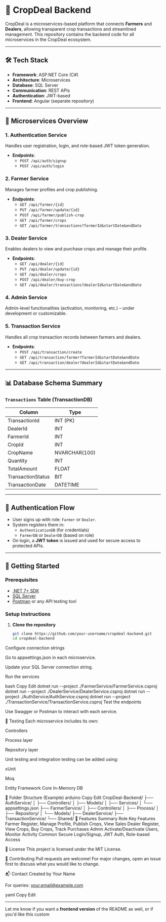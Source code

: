 # 🌾 CropDeal Backend

CropDeal is a microservices-based platform that connects **Farmers** and **Dealers**, allowing transparent crop transactions and streamlined management. This repository contains the backend code for all microservices in the CropDeal ecosystem.

---

## 🛠️ Tech Stack

- **Framework**: ASP.NET Core (C#)
- **Architecture**: Microservices
- **Database**: SQL Server
- **Communication**: REST APIs
- **Authentication**: JWT-based
- **Frontend**: Angular (separate repository)

---

## 🧱 Microservices Overview

### 1. **Authentication Service**
Handles user registration, login, and role-based JWT token generation.

- **Endpoints**:
  - `POST /api/auth/signup`
  - `POST /api/auth/login`

### 2. **Farmer Service**
Manages farmer profiles and crop publishing.

- **Endpoints**:
  - `GET /api/farmer/{id}`
  - `PUT /api/farmer/update/{id}`
  - `POST /api/farmer/publish-crop`
  - `GET /api/farmer/crops`
  - `GET /api/farmer/transactions?farmerId&startDate&endDate`

### 3. **Dealer Service**
Enables dealers to view and purchase crops and manage their profile.

- **Endpoints**:
  - `GET /api/dealer/{id}`
  - `PUT /api/dealer/update/{id}`
  - `GET /api/dealer/crops`
  - `POST /api/dealer/buy-crop`
  - `GET /api/dealer/transactions?dealerId&startDate&endDate`

### 4. **Admin Service**
Admin-level functionalities (activation, monitoring, etc.) – under development or customizable.

### 5. **Transaction Service**
Handles all crop transaction records between farmers and dealers.

- **Endpoints**:
  - `POST /api/transaction/create`
  - `GET /api/transaction/farmer?farmerId&startDate&endDate`
  - `GET /api/transaction/dealer?dealerId&startDate&endDate`

---

## 📊 Database Schema Summary

### `Transactions` Table (TransactionDB)
| Column            | Type         |
|-------------------|--------------|
| TransactionId     | INT (PK)     |
| DealerId          | INT          |
| FarmerId          | INT          |
| CropId            | INT          |
| CropName          | NVARCHAR(100)|
| Quantity          | INT          |
| TotalAmount       | FLOAT        |
| TransactionStatus | BIT          |
| TransactionDate   | DATETIME     |

---

## 🔐 Authentication Flow

- User signs up with role: `Farmer` or `Dealer`.
- System registers them in:
  - `AuthenticationDB` (for credentials)
  - `FarmerDB` or `DealerDB` (based on role)
- On login, a **JWT token** is issued and used for secure access to protected APIs.

---

## 🚀 Getting Started

### Prerequisites

- [.NET 7+ SDK](https://dotnet.microsoft.com/download)
- [SQL Server](https://www.microsoft.com/en-us/sql-server/sql-server-downloads)
- [Postman](https://www.postman.com/) or any API testing tool

### Setup Instructions

1. **Clone the repository**
   ```bash
   git clone https://github.com/your-username/cropdeal-backend.git
   cd cropdeal-backend
Configure connection strings

Go to appsettings.json in each microservice.

Update your SQL Server connection string.

Run the services

bash
Copy
Edit
dotnet run --project ./FarmerService/FarmerService.csproj
dotnet run --project ./DealerService/DealerService.csproj
dotnet run --project ./AuthService/AuthService.csproj
dotnet run --project ./TransactionService/TransactionService.csproj
Test the endpoints

Use Swagger or Postman to interact with each service.

🧪 Testing
Each microservice includes its own:

Controllers

Process layer

Repository layer

Unit testing and integration testing can be added using:

xUnit

Moq

Entity Framework Core In-Memory DB

📁 Folder Structure (Example)
arduino
Copy
Edit
CropDeal-Backend/
├── AuthService/
│   ├── Controllers/
│   ├── Models/
│   ├── Services/
│   └── appsettings.json
├── FarmerService/
│   ├── Controllers/
│   ├── Process/
│   ├── Repository/
│   └── Models/
├── DealerService/
├── TransactionService/
└── Shared/
📌 Features Summary
Role	Key Features
Farmer	Register, Manage Profile, Publish Crops, View Sales
Dealer	Register, View Crops, Buy Crops, Track Purchases
Admin	Activate/Deactivate Users, Monitor Activity
Common	Secure Login/Signup, JWT Auth, Role-based Access

📃 License
This project is licensed under the MIT License.

🤝 Contributing
Pull requests are welcome! For major changes, open an issue first to discuss what you would like to change.

📬 Contact
Created by Your Name

For queries: your.email@example.com

yaml
Copy
Edit

---

Let me know if you want a **frontend version** of the README as well, or if you'd like this custom
